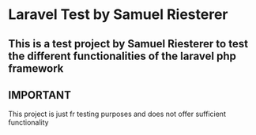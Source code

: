 # Laravel Test by Samuel Riesterer

## This is a test project by Samuel Riesterer to test the different functionalities of the laravel php framework

## IMPORTANT

This project is just fr testing purposes and does not offer sufficient functionality